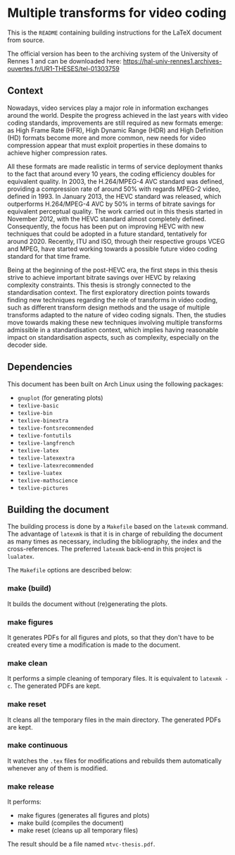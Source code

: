 # Multiple transforms for video coding

This is the `README` containing building instructions for the LaTeX document
from source.

The official version has been to the archiving system of the University of Rennes 1 and can be downloaded here:
https://hal-univ-rennes1.archives-ouvertes.fr/UR1-THESES/tel-01303759

## Context

Nowadays, video services play a major role in information exchanges around the world. Despite the
progress achieved in the last years with video coding standards, improvements are still required as new
formats emerge: as High Frame Rate (HFR), High Dynamic Range (HDR) and High Definition (HD)
formats become more and more common, new needs for video compression appear that must exploit
properties in these domains to achieve higher compression rates.

All these formats are made realistic in terms of service deployment thanks to the fact that around
every 10 years, the coding efficiency doubles for equivalent quality. In 2003, the H.264/MPEG-4 AVC
standard was defined, providing a compression rate of around 50% with regards MPEG-2 video, defined
in 1993. In January 2013, the HEVC standard was released, which outperforms H.264/MPEG-4 AVC
by 50% in terms of bitrate savings for equivalent perceptual quality.
The work carried out in this thesis started in November 2012, with the HEVC standard almost completely
defined. Consequently, the focus has been put on improving HEVC with new techniques that
could be adopted in a future standard, tentatively for around 2020. Recently, ITU and ISO, through
their respective groups VCEG and MPEG, have started working towards a possible future video coding
standard for that time frame.

Being at the beginning of the post-HEVC era, the first steps in this thesis strive to achieve important
bitrate savings over HEVC by relaxing complexity constraints.
This thesis is strongly connected to the standardisation context. The first exploratory direction points
towards finding new techniques regarding the role of transforms in video coding, such as different
transform design methods and the usage of multiple transforms adapted to the nature of video coding signals.
Then, the studies move towards making these new techniques involving multiple transforms admissible
in a standardisation context, which implies having reasonable impact on standardisation aspects, such as
complexity, especially on the decoder side.

## Dependencies

This document has been built on Arch Linux using the following packages:

- `gnuplot` (for generating plots)
- `texlive-basic`
- `texlive-bin`
- `texlive-binextra`
- `texlive-fontsrecommended`
- `texlive-fontutils`
- `texlive-langfrench`
- `texlive-latex`
- `texlive-latexextra`
- `texlive-latexrecommended`
- `texlive-luatex`
- `texlive-mathscience`
- `texlive-pictures`

## Building the document

The building process is done by a `Makefile` based on the `latexmk` command.
The advantage of `latexmk` is that it is in charge of rebuilding the document as many times as necessary, including the bibliography, the index and the cross-references.
The preferred `latexmk` back-end in this project is `lualatex`.

The `Makefile` options are described below:

### make (build)

It builds the document without (re)generating the plots.

### make figures

It generates PDFs for all figures and plots, so that they don't have to be created every time a modification is made to the document.

### make clean

It performs a simple cleaning of temporary files. It is equivalent to `latexmk -c`. The generated PDFs are kept.

### make reset

It cleans all the temporary files in the main directory. The generated PDFs are kept.

### make continuous

It watches the `.tex` files for modifications and rebuilds them automatically
whenever any of them is modified.

### make release

It performs:

- make figures (generates all figures and plots)
- make build (compiles the document)
- make reset (cleans up all temporary files)

The result should be a file named `mtvc-thesis.pdf`.
